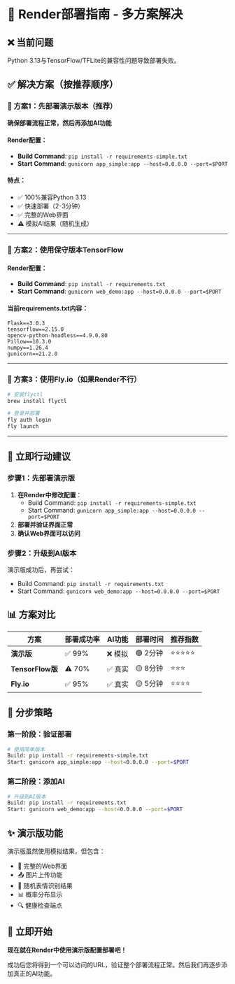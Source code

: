 # 🚀 Render部署指南 - 多方案解决

## ❌ 当前问题
Python 3.13与TensorFlow/TFLite的兼容性问题导致部署失败。

## ✅ 解决方案（按推荐顺序）

### 🥇 方案1：先部署演示版本（推荐）

**确保部署流程正常，然后再添加AI功能**

#### Render配置：
- **Build Command**: `pip install -r requirements-simple.txt`
- **Start Command**: `gunicorn app_simple:app --host=0.0.0.0 --port=$PORT`

#### 特点：
- ✅ 100%兼容Python 3.13
- ✅ 快速部署（2-3分钟）
- ✅ 完整的Web界面
- ⚠️ 模拟AI结果（随机生成）

---

### 🥈 方案2：使用保守版本TensorFlow

#### Render配置：
- **Build Command**: `pip install -r requirements.txt`
- **Start Command**: `gunicorn web_demo:app --host=0.0.0.0 --port=$PORT`

#### 当前requirements.txt内容：
```
Flask==3.0.3
tensorflow==2.15.0
opencv-python-headless==4.9.0.80
Pillow==10.3.0
numpy==1.26.4
gunicorn==21.2.0
```

---

### 🥉 方案3：使用Fly.io（如果Render不行）

```bash
# 安装flyctl
brew install flyctl

# 登录并部署
fly auth login
fly launch
```

---

## 🎯 立即行动建议

### 步骤1：先部署演示版
1. **在Render中修改配置**：
   - Build Command: `pip install -r requirements-simple.txt`
   - Start Command: `gunicorn app_simple:app --host=0.0.0.0 --port=$PORT`
2. **部署并验证界面正常**
3. **确认Web界面可以访问**

### 步骤2：升级到AI版本
演示版成功后，再尝试：
- Build Command: `pip install -r requirements.txt`
- Start Command: `gunicorn web_demo:app --host=0.0.0.0 --port=$PORT`

## 📊 方案对比

| 方案 | 部署成功率 | AI功能 | 部署时间 | 推荐指数 |
|------|------------|--------|----------|----------|
| **演示版** | ✅ 99% | ❌ 模拟 | 🟢 2分钟 | ⭐⭐⭐⭐⭐ |
| **TensorFlow版** | ⚠️ 70% | ✅ 真实 | 🟡 8分钟 | ⭐⭐⭐ |
| **Fly.io** | ✅ 95% | ✅ 真实 | 🟡 5分钟 | ⭐⭐⭐⭐ |

## 🔧 分步策略

### 第一阶段：验证部署
```bash
# 使用简单版本
Build: pip install -r requirements-simple.txt
Start: gunicorn app_simple:app --host=0.0.0.0 --port=$PORT
```

### 第二阶段：添加AI
```bash
# 升级到AI版本
Build: pip install -r requirements.txt  
Start: gunicorn web_demo:app --host=0.0.0.0 --port=$PORT
```

## ✨ 演示版功能

演示版虽然使用模拟结果，但包含：
- 🎨 完整的Web界面
- 📤 图片上传功能
- 🎲 随机表情识别结果
- 📊 概率分布显示
- 🔍 健康检查端点

## 🎉 立即开始

**现在就在Render中使用演示版配置部署吧！**

成功后您将得到一个可以访问的URL，验证整个部署流程正常。然后我们再逐步添加真正的AI功能。 